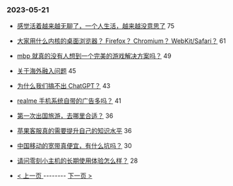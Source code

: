 ### 2023-05-21 
- [感觉活着越来越无聊了，一个人生活，越来越没意思了](https://www.v2ex.com/t/941697) 75
- [大家用什么内核的桌面浏览器？ Firefox？ Chromium？ WebKit/Safari？](https://www.v2ex.com/t/941587) 61
- [mbp 就真的没有人想到一个完美的游戏解决方案吗？](https://www.v2ex.com/t/941623) 49
- [关于海外融入问题](https://www.v2ex.com/t/941654) 45
- [为什么我们搞不出 ChatGPT？](https://www.v2ex.com/t/941606) 43
- [realme 手机系统自带的广告多吗？](https://www.v2ex.com/t/941638) 41
- [第一次出国旅游，去哪里合适？](https://www.v2ex.com/t/941599) 36
- [苹果客服真的需要提升自己的知识水平](https://www.v2ex.com/t/941680) 36
- [中国移动的宽带真便宜，有什么坑吗？](https://www.v2ex.com/t/941695) 30
- [请问零刻小主机的长期使用体验怎么样？](https://www.v2ex.com/t/941632) 28 

- [ < 上一页 ](https://github.com/able8/v2ex-hot-record/blob/master/2023-05-20.md) -------- [ 下一页 > ](https://github.com/able8/v2ex-hot-record/blob/master/2023-05-22.md)
